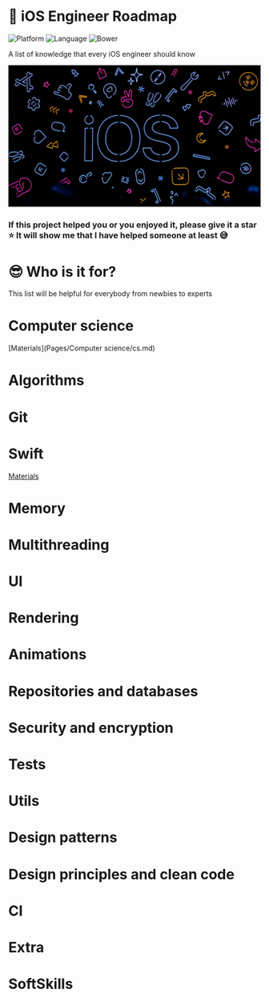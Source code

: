 # 🚀 iOS Engineer Roadmap
![Platform](https://img.shields.io/badge/Platform-iOS%20%7C%20osx-lightgrey)
![Language](https://img.shields.io/badge/Language-Swift-red)
![Bower](https://img.shields.io/bower/l/Bootstrap)

A list of knowledge that every iOS engineer should know

![](cover.webp)

### If this project helped you or you enjoyed it, please give it a star ⭐ It will show me that I have helped someone at least 😅

# 😎 Who is it for?
This list will be helpful for everybody from newbies to experts

# Computer science
[Materials](Pages/Computer science/cs.md)
# Algorithms

# Git

# Swift
[Materials](Pages/Swift/Swift.md)
# Memory

# Multithreading

# UI

# Rendering

# Animations

# Repositories and databases

# Security and encryption

# Tests

# Utils

# Design patterns

# Design principles and clean code

# CI

# Extra

# SoftSkills
